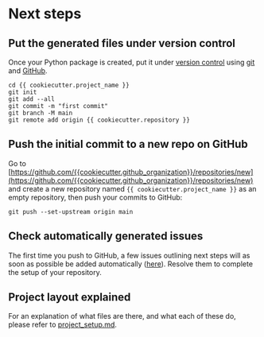 # Next steps

## Put the generated files under version control

Once your Python package is created, put it under [version
control](https://guide.esciencecenter.nl/#/best_practices/version_control) using
[git](https://git-scm.com/) and [GitHub](https://github.com/).

```shell
cd {{ cookiecutter.project_name }}
git init
git add --all
git commit -m "first commit"
git branch -M main
git remote add origin {{ cookiecutter.repository }}
```

## Push the initial commit to a new repo on GitHub

Go to
[https://github.com/{{cookiecutter.github_organization}}/repositories/new](https://github.com/{{cookiecutter.github_organization}}/repositories/new)
and create a new repository named `{{ cookiecutter.project_name }}` as an empty repository, then push your commits to GitHub:

```shell
git push --set-upstream origin main
```

## Check automatically generated issues

The first time you push to GitHub, a few issues outlining next steps will as soon as possible be added automatically
([here]({{cookiecutter.repository}}/issues?q=author%3Aapp%2Fgithub-actions)). Resolve them to complete the setup of your
repository.

## Project layout explained

For an explanation of what files are there, and what each of these do, please refer to [project_setup.md](project_setup.md).
